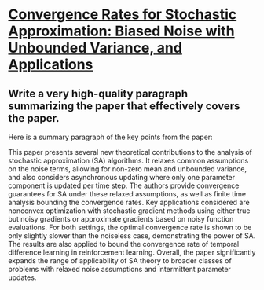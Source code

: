 # [Convergence Rates for Stochastic Approximation: Biased Noise with   Unbounded Variance, and Applications](https://arxiv.org/abs/2312.02828)

## Write a very high-quality paragraph summarizing the paper that effectively covers the paper.

 Here is a summary paragraph of the key points from the paper:

This paper presents several new theoretical contributions to the analysis of stochastic approximation (SA) algorithms. It relaxes common assumptions on the noise terms, allowing for non-zero mean and unbounded variance, and also considers asynchronous updating where only one parameter component is updated per time step. The authors provide convergence guarantees for SA under these relaxed assumptions, as well as finite time analysis bounding the convergence rates. Key applications considered are nonconvex optimization with stochastic gradient methods using either true but noisy gradients or approximate gradients based on noisy function evaluations. For both settings, the optimal convergence rate is shown to be only slightly slower than the noiseless case, demonstrating the power of SA. The results are also applied to bound the convergence rate of temporal difference learning in reinforcement learning. Overall, the paper significantly expands the range of applicability of SA theory to broader classes of problems with relaxed noise assumptions and intermittent parameter updates.
